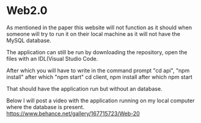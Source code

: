 # Web2.0

As mentioned in the paper this website will not function as it should when someone will try to run it on their local machine
as it will not have the MySQL database. 

The application can still be run by downloading the repository, open the files with an
IDL(Visual Studio Code.

After which you will have to write in the command prompt "cd api", "npm install" after which "npm start"
cd client, npm install after which npm start

That should have the application run but without an database. 

Below I will post a video with the application running on my local computer where the database is present. 
https://www.behance.net/gallery/167715723/Web-20

